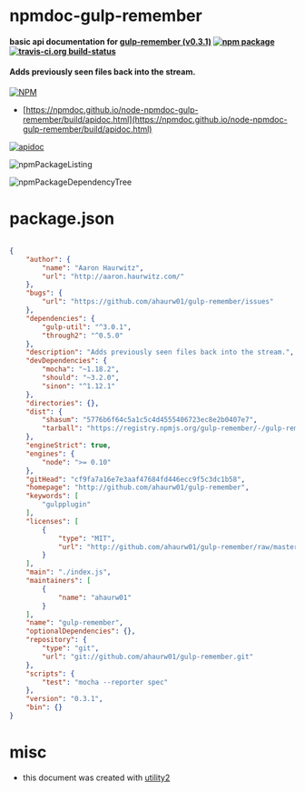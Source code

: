 # npmdoc-gulp-remember

#### basic api documentation for  [gulp-remember (v0.3.1)](http://github.com/ahaurw01/gulp-remember)  [![npm package](https://img.shields.io/npm/v/npmdoc-gulp-remember.svg?style=flat-square)](https://www.npmjs.org/package/npmdoc-gulp-remember) [![travis-ci.org build-status](https://api.travis-ci.org/npmdoc/node-npmdoc-gulp-remember.svg)](https://travis-ci.org/npmdoc/node-npmdoc-gulp-remember)

#### Adds previously seen files back into the stream.

[![NPM](https://nodei.co/npm/gulp-remember.png?downloads=true&downloadRank=true&stars=true)](https://www.npmjs.com/package/gulp-remember)

- [https://npmdoc.github.io/node-npmdoc-gulp-remember/build/apidoc.html](https://npmdoc.github.io/node-npmdoc-gulp-remember/build/apidoc.html)

[![apidoc](https://npmdoc.github.io/node-npmdoc-gulp-remember/build/screenCapture.buildCi.browser.%252Ftmp%252Fbuild%252Fapidoc.html.png)](https://npmdoc.github.io/node-npmdoc-gulp-remember/build/apidoc.html)

![npmPackageListing](https://npmdoc.github.io/node-npmdoc-gulp-remember/build/screenCapture.npmPackageListing.svg)

![npmPackageDependencyTree](https://npmdoc.github.io/node-npmdoc-gulp-remember/build/screenCapture.npmPackageDependencyTree.svg)



# package.json

```json

{
    "author": {
        "name": "Aaron Haurwitz",
        "url": "http://aaron.haurwitz.com/"
    },
    "bugs": {
        "url": "https://github.com/ahaurw01/gulp-remember/issues"
    },
    "dependencies": {
        "gulp-util": "^3.0.1",
        "through2": "^0.5.0"
    },
    "description": "Adds previously seen files back into the stream.",
    "devDependencies": {
        "mocha": "~1.18.2",
        "should": "~3.2.0",
        "sinon": "^1.12.1"
    },
    "directories": {},
    "dist": {
        "shasum": "5776b6f64c5a1c5c4d4555406723ec8e2b0407e7",
        "tarball": "https://registry.npmjs.org/gulp-remember/-/gulp-remember-0.3.1.tgz"
    },
    "engineStrict": true,
    "engines": {
        "node": ">= 0.10"
    },
    "gitHead": "cf9fa7a16e7e3aaf47684fd446ecc9f5c3dc1b58",
    "homepage": "http://github.com/ahaurw01/gulp-remember",
    "keywords": [
        "gulpplugin"
    ],
    "licenses": [
        {
            "type": "MIT",
            "url": "http://github.com/ahaurw01/gulp-remember/raw/master/LICENSE"
        }
    ],
    "main": "./index.js",
    "maintainers": [
        {
            "name": "ahaurw01"
        }
    ],
    "name": "gulp-remember",
    "optionalDependencies": {},
    "repository": {
        "type": "git",
        "url": "git://github.com/ahaurw01/gulp-remember.git"
    },
    "scripts": {
        "test": "mocha --reporter spec"
    },
    "version": "0.3.1",
    "bin": {}
}
```



# misc
- this document was created with [utility2](https://github.com/kaizhu256/node-utility2)
